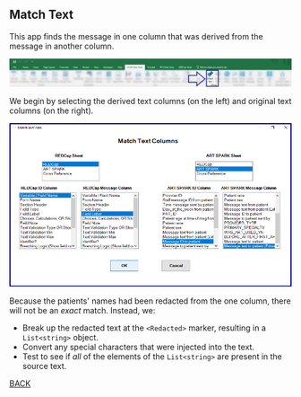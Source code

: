 ## Match Text

This app finds the message in one column that was derived from the message in another column.  

![image info](./toolbar.png)

We begin by selecting the derived text columns (on the left) and original text columns (on the right).

![image info](./column_selector.png)

Because the patients' names had been redacted from the one column, there will not be an *exact* match. Instead, we:

* Break up the redacted text at the `<Redacted>` marker, resulting in a `List<string>` object.
* Convert any special characters that were injected into the text.
* Test to see if *all* of the elements of the `List<string>` are present in the source text.


[BACK](../../README.md)